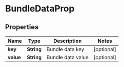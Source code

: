 

# BundleDataProp


## Properties

| Name | Type | Description | Notes |
|------------ | ------------- | ------------- | -------------|
|**key** | **String** | Bundle data key |  [optional] |
|**value** | **String** | Bundle data value |  [optional] |



